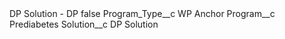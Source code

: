<?xml version="1.0" encoding="UTF-8"?>
<CustomMetadata xmlns="http://soap.sforce.com/2006/04/metadata" xmlns:xsi="http://www.w3.org/2001/XMLSchema-instance" xmlns:xsd="http://www.w3.org/2001/XMLSchema">
    <label>DP Solution - DP</label>
    <protected>false</protected>
    <values>
        <field>Program_Type__c</field>
        <value xsi:type="xsd:string">WP Anchor</value>
    </values>
    <values>
        <field>Program__c</field>
        <value xsi:type="xsd:string">Prediabetes</value>
    </values>
    <values>
        <field>Solution__c</field>
        <value xsi:type="xsd:string">DP Solution</value>
    </values>
</CustomMetadata>
